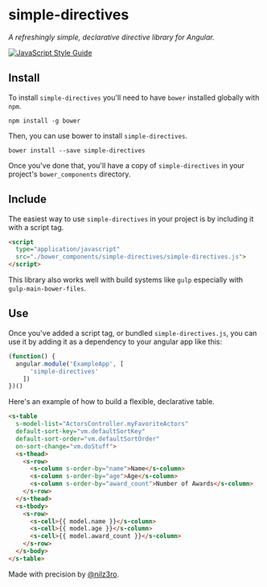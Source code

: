 # simple-directives
*A refreshingly simple, declarative directive library for Angular.*

[![JavaScript Style Guide](https://cdn.rawgit.com/feross/standard/master/badge.svg)](https://github.com/feross/standard)

## Install
To install `simple-directives` you'll need to have `bower` installed globally with `npm`.
```
npm install -g bower
```
Then, you can use bower to install `simple-directives`.
```
bower install --save simple-directives
```
Once you've done that, you'll have a copy of `simple-directives` in your project's
`bower_components` directory.

## Include
The easiest way to use `simple-directives` in your project is by including it with
a script tag.
```html
<script
  type="application/javascript"
  src="./bower_components/simple-directives/simple-directives.js">
</script>
```

This library also works well with build systems like `gulp` especially with `gulp-main-bower-files`.

## Use

Once you've added a script tag, or bundled `simple-directives.js`, you can use it by adding it as a dependency to your angular app like this:
```javascript
(function() {
  angular.module('ExampleApp', [
      'simple-directives'
    ])
})()
```

Here's an example of how to build a flexible, declarative table.
```html
<s-table
  s-model-list="ActorsController.myFavoriteActors"
  default-sort-key="vm.defaultSortKey"
  default-sort-order="vm.defaultSortOrder"
  on-sort-change="vm.doStuff">
  <s-thead>
    <s-row>
      <s-column s-order-by="name">Name</s-column>
      <s-column s-order-by="age">Age</s-column>
      <s-column s-order-by="award_count">Number of Awards</s-column>
    </s-row>
  </s-thead>
  <s-tbody>
    <s-row>
      <s-cell>{{ model.name }}</s-column>
      <s-cell>{{ model.age }}</s-column>
      <s-cell>{{ model.award_count }}</s-column>
    </s-row>
  </s-body>
</s-table>
```

Made with precision by [@nilz3ro](https://github.com/nilz3ro).
